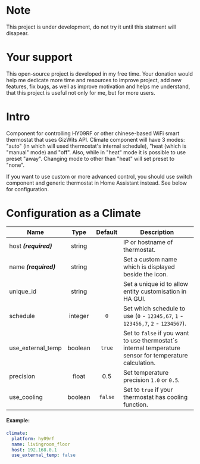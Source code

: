 # Note
This project is under development, do not try it until this statment will disapear. 

# Your support
This open-source project is developed in my free time. 
Your donation would help me dedicate more time and resources to improve project, add new features, fix bugs, 
as well as improve motivation and helps me understand, that this project is useful not only for me, but for more users.

# Intro
Component for controlling HY09RF or other chinese-based WiFi smart thermostat that uses GizWits API.
Climate component will have 3 modes: "auto" (in which will used thermostat's internal schedule), "heat (which is "manual" mode) and "off". Also, while in "heat" mode it is possible to use preset "away". Changing mode to other than "heat" will set preset to "none". 

If you want to use custom or more advanced control, you should use switch component and generic thermostat in Home Assistant instead. See below for configuration.

# Configuration as a Climate

| Name                  |  Type   | Default | Description                                                                                             |
|-----------------------|:-------:|:-------:|---------------------------------------------------------------------------------------------------------|
| host ***(required)*** | string  |         | IP or hostname of thermostat.                                                                           |
| name ***(required)*** | string  |         | Set a custom name which is displayed beside the icon.                                                   |
| unique_id             | string  |         | Set a unique id to allow entity customisation in HA GUI.                                                |
| schedule              | integer |   `0`   | Set which schedule to use (`0` - `12345,67`, `1` - `123456,7`, `2` - `1234567`).                        |
| use_external_temp     | boolean | `true`  | Set to `false` if you want to use thermostat`s internal temperature sensor for temperature calculation. |
| precision             |  float  |   0.5   | Set temperature precision `1.0` or `0.5`.                                                               |
| use_cooling           | boolean | `false` | Set to `true` if your thermostat has cooling function.                                                  |

#### Example:
```yaml
climate:
  platform: hy09rf
  name: livingroom_floor
  host: 192.168.0.1
  use_external_temp: false
```
